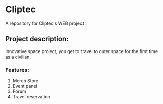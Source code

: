 # Cliptec
A repository for Cliptec's WEB project .

## Project description:
Innovative space project, you get to travel to outer space for the first time as a civilian.

### Features:

1. Merch Store
2. Event panel
3. Forum
4. Travel reservation

